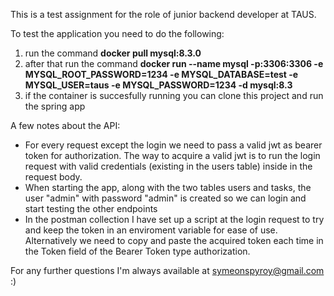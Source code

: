 This is a test assignment for the role of junior backend developer at TAUS.

To test the application you need to do the following:
1. run the command
**docker pull mysql:8.3.0**
2. after that run the command
**docker run --name mysql -p:3306:3306  -e MYSQL_ROOT_PASSWORD=1234 -e MYSQL_DATABASE=test -e MYSQL_USER=taus -e MYSQL_PASSWORD=1234 -d mysql:8.3**
3. if the container is succesfully running you can clone this project and run the spring app

A few notes about the API:
- For every request except the login we need to pass a valid jwt as bearer token for authorization. The way to acquire a valid jwt is to run the login request with valid credentials (existing in the users table) inside in the request body.
- When starting the app, along with the two tables users and tasks, the user "admin" with password "admin" is created so we can login and start testing the other endpoints
- In the postman collection I have set up a script at the login request to try and keep the token in an enviroment variable for ease of use. Alternatively we need to copy and paste the acquired token each time in the Token field of the Bearer Token type authorization.

For any further questions I'm always available at symeonspyroy@gmail.com :)
